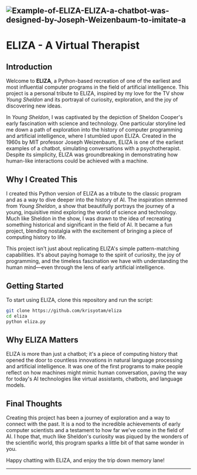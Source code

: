 ![Example-of-ELIZA-ELIZA-a-chatbot-was-designed-by-Joseph-Weizenbaum-to-imitate-a](https://github.com/user-attachments/assets/cd48c501-6745-4182-85ae-dfe99ed9766c)
---

# ELIZA - A Virtual Therapist

## Introduction

Welcome to **ELIZA**, a Python-based recreation of one of the earliest and most influential computer programs in the field of artificial intelligence. This project is a personal tribute to ELIZA, inspired by my love for the TV show *Young Sheldon* and its portrayal of curiosity, exploration, and the joy of discovering new ideas.

In *Young Sheldon*, I was captivated by the depiction of Sheldon Cooper's early fascination with science and technology. One particular storyline led me down a path of exploration into the history of computer programming and artificial intelligence, where I stumbled upon ELIZA. Created in the 1960s by MIT professor Joseph Weizenbaum, ELIZA is one of the earliest examples of a chatbot, simulating conversations with a psychotherapist. Despite its simplicity, ELIZA was groundbreaking in demonstrating how human-like interactions could be achieved with a machine.

## Why I Created This

I created this Python version of ELIZA as a tribute to the classic program and as a way to dive deeper into the history of AI. The inspiration stemmed from *Young Sheldon*, a show that beautifully portrays the journey of a young, inquisitive mind exploring the world of science and technology. Much like Sheldon in the show, I was drawn to the idea of recreating something historical and significant in the field of AI. It became a fun project, blending nostalgia with the excitement of bringing a piece of computing history to life.

This project isn't just about replicating ELIZA's simple pattern-matching capabilities. It's about paying homage to the spirit of curiosity, the joy of programming, and the timeless fascination we have with understanding the human mind—even through the lens of early artificial intelligence.

## Getting Started

To start using ELIZA, clone this repository and run the script:

```bash
git clone https://github.com/krisyotam/eliza
cd eliza
python eliza.py
```

## Why ELIZA Matters

ELIZA is more than just a chatbot; it's a piece of computing history that opened the door to countless innovations in natural language processing and artificial intelligence. It was one of the first programs to make people reflect on how machines might mimic human conversation, paving the way for today's AI technologies like virtual assistants, chatbots, and language models.

## Final Thoughts

Creating this project has been a journey of exploration and a way to connect with the past. It is a nod to the incredible achievements of early computer scientists and a testament to how far we've come in the field of AI. I hope that, much like Sheldon's curiosity was piqued by the wonders of the scientific world, this program sparks a little bit of that same wonder in you.

Happy chatting with ELIZA, and enjoy the trip down memory lane!


---


